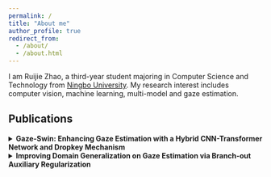 ```yaml
---
permalink: /
title: "About me"
author_profile: true
redirect_from: 
  - /about/
  - /about.html
---
```


I am Ruijie Zhao, a third-year student majoring in Computer Science and Technology from [Ningbo University](https://www.nbu.edu.cn/). My research interest includes computer vision, machine learning, multi-model and gaze estimation.


Publications
---

<details>
  <summary markdown="span"><strong>Gaze-Swin: Enhancing Gaze Estimation with a Hybrid CNN-Transformer Network and Dropkey Mechanism</strong></summary>

- **Abstract**: Gaze estimation, which seeks to reveal where a person is looking, provides a crucial clue for understanding human intentions and behaviors. Recently, Visual Transformer has achieved promising results in gaze estimation. However, dividing facial images into patches compromises the integrity of the image structure, which limits the inference performance. To tackle this challenge, we present Gaze-Swin, an end-to-end gaze estimation model formed with a dual-branch CNN-Transformer architecture. In Gaze-Swin, we adopt the Swin Transformer as the backbone network due to its effectiveness in handling long-range dependencies and extracting global features. Additionally, we incorporate a convolutional neural network as an auxiliary branch to capture local facial features and intricate texture details. To further enhance robustness and address overfitting issues in gaze estimation, we replace the original self-attention in the Transformer branch with Dropkey Assisted Attention (DA-Attention). In particular, this DA-Attention treats keys in the Transformer block as Dropout units and employs a decay Dropout rate schedule to preserve crucial gaze representations in deeper layers. Comprehensive experiments on three benchmark datasets demonstrate the superior performance of our method in comparison to the state of the art.
  
- **Paper URL**: [Read the full paper](https://www.mdpi.com/2079-9292/13/2/328)

- **Citation**: Zhao R, Wang Y, Luo S, et al. Gaze-Swin: Enhancing Gaze Estimation with a Hybrid CNN-Transformer Network and Dropkey Mechanism. *Electronics*, 2024, 13(2): 328.
</details>

<details>
  <summary markdown="span"><strong>Improving Domain Generalization on Gaze Estimation via Branch-out Auxiliary Regularization</strong></summary>

- **Abstract**: Despite remarkable advancements, mainstream gaze estimation techniques, particularly appearance-based methods, often suffer from performance degradation in uncontrolled environments due to variations in illumination and individual facial attributes. Existing domain adaptation strategies, limited by their need for target domain samples, may fall short in real-world applications. This letter introduces Branch-out Auxiliary Regularization (BAR), an innovative method designed to boost gaze estimation's generalization capabilities without requiring direct access to target domain data. Specifically, BAR integrates two auxiliary consistency regularization branches: one that uses augmented samples to counteract environmental variations, and another that aligns gaze directions with positive source domain samples to encourage the learning of consistent gaze features. These auxiliary pathways strengthen the core network and are integrated in a smooth, plug-and-play manner, facilitating easy adaptation to various other models. Comprehensive experimental evaluations on four cross-dataset tasks demonstrate the superiority of our approach.
  
- **Paper URL**: [Read the full paper](https://arxiv.org/abs/2405.01439)

- **Citation**: Zhao R, Tang P, Luo S. Improving Domain Generalization on Gaze Estimation via Branch-out Auxiliary Regularization. *arXiv preprint arXiv:2405.01439*, 2024.
</details>


